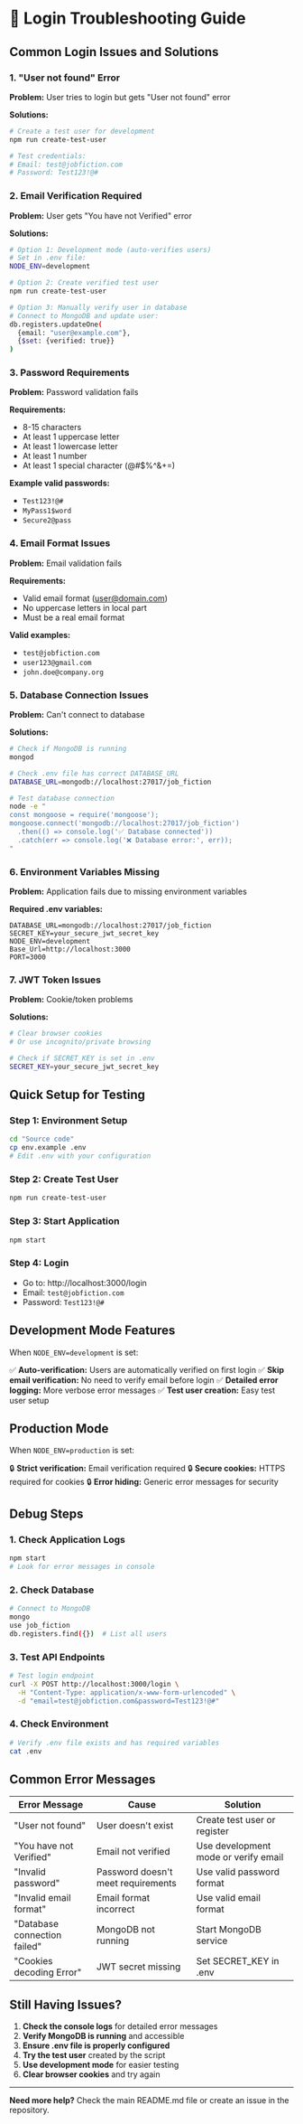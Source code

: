 # 🔐 Login Troubleshooting Guide

## Common Login Issues and Solutions

### 1. **"User not found" Error**
**Problem:** User tries to login but gets "User not found" error

**Solutions:**
```bash
# Create a test user for development
npm run create-test-user

# Test credentials:
# Email: test@jobfiction.com
# Password: Test123!@#
```

### 2. **Email Verification Required**
**Problem:** User gets "You have not Verified" error

**Solutions:**
```bash
# Option 1: Development mode (auto-verifies users)
# Set in .env file:
NODE_ENV=development

# Option 2: Create verified test user
npm run create-test-user

# Option 3: Manually verify user in database
# Connect to MongoDB and update user:
db.registers.updateOne(
  {email: "user@example.com"}, 
  {$set: {verified: true}}
)
```

### 3. **Password Requirements**
**Problem:** Password validation fails

**Requirements:**
- 8-15 characters
- At least 1 uppercase letter
- At least 1 lowercase letter  
- At least 1 number
- At least 1 special character (@#$%^&+=)

**Example valid passwords:**
- `Test123!@#`
- `MyPass1$word`
- `Secure2@pass`

### 4. **Email Format Issues**
**Problem:** Email validation fails

**Requirements:**
- Valid email format (user@domain.com)
- No uppercase letters in local part
- Must be a real email format

**Valid examples:**
- `test@jobfiction.com`
- `user123@gmail.com`
- `john.doe@company.org`

### 5. **Database Connection Issues**
**Problem:** Can't connect to database

**Solutions:**
```bash
# Check if MongoDB is running
mongod

# Check .env file has correct DATABASE_URL
DATABASE_URL=mongodb://localhost:27017/job_fiction

# Test database connection
node -e "
const mongoose = require('mongoose');
mongoose.connect('mongodb://localhost:27017/job_fiction')
  .then(() => console.log('✅ Database connected'))
  .catch(err => console.log('❌ Database error:', err));
"
```

### 6. **Environment Variables Missing**
**Problem:** Application fails due to missing environment variables

**Required .env variables:**
```env
DATABASE_URL=mongodb://localhost:27017/job_fiction
SECRET_KEY=your_secure_jwt_secret_key
NODE_ENV=development
Base_Url=http://localhost:3000
PORT=3000
```

### 7. **JWT Token Issues**
**Problem:** Cookie/token problems

**Solutions:**
```bash
# Clear browser cookies
# Or use incognito/private browsing

# Check if SECRET_KEY is set in .env
SECRET_KEY=your_secure_jwt_secret_key
```

## Quick Setup for Testing

### Step 1: Environment Setup
```bash
cd "Source code"
cp env.example .env
# Edit .env with your configuration
```

### Step 2: Create Test User
```bash
npm run create-test-user
```

### Step 3: Start Application
```bash
npm start
```

### Step 4: Login
- Go to: http://localhost:3000/login
- Email: `test@jobfiction.com`
- Password: `Test123!@#`

## Development Mode Features

When `NODE_ENV=development` is set:

✅ **Auto-verification:** Users are automatically verified on first login
✅ **Skip email verification:** No need to verify email before login
✅ **Detailed error logging:** More verbose error messages
✅ **Test user creation:** Easy test user setup

## Production Mode

When `NODE_ENV=production` is set:

🔒 **Strict verification:** Email verification required
🔒 **Secure cookies:** HTTPS required for cookies
🔒 **Error hiding:** Generic error messages for security

## Debug Steps

### 1. Check Application Logs
```bash
npm start
# Look for error messages in console
```

### 2. Check Database
```bash
# Connect to MongoDB
mongo
use job_fiction
db.registers.find({})  # List all users
```

### 3. Test API Endpoints
```bash
# Test login endpoint
curl -X POST http://localhost:3000/login \
  -H "Content-Type: application/x-www-form-urlencoded" \
  -d "email=test@jobfiction.com&password=Test123!@#"
```

### 4. Check Environment
```bash
# Verify .env file exists and has required variables
cat .env
```

## Common Error Messages

| Error Message | Cause | Solution |
|---------------|-------|----------|
| "User not found" | User doesn't exist | Create test user or register |
| "You have not Verified" | Email not verified | Use development mode or verify email |
| "Invalid password" | Password doesn't meet requirements | Use valid password format |
| "Invalid email format" | Email format incorrect | Use valid email format |
| "Database connection failed" | MongoDB not running | Start MongoDB service |
| "Cookies decoding Error" | JWT secret missing | Set SECRET_KEY in .env |

## Still Having Issues?

1. **Check the console logs** for detailed error messages
2. **Verify MongoDB is running** and accessible
3. **Ensure .env file is properly configured**
4. **Try the test user** created by the script
5. **Use development mode** for easier testing
6. **Clear browser cookies** and try again

---

**Need more help?** Check the main README.md file or create an issue in the repository. 